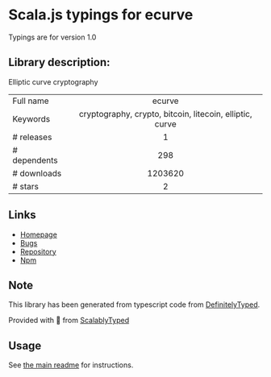 
# Scala.js typings for ecurve

Typings are for version 1.0

## Library description:
Elliptic curve cryptography

|                    |                 |
| ------------------ | :-------------: |
| Full name          | ecurve |
| Keywords           | cryptography, crypto, bitcoin, litecoin, elliptic, curve |
| # releases         | 1 |
| # dependents       | 298 |
| # downloads        | 1203620 |
| # stars            | 2 |

## Links
- [Homepage](https://github.com/cryptocoinjs/ecurve#readme)
- [Bugs](https://github.com/cryptocoinjs/ecurve/issues)
- [Repository](https://github.com/cryptocoinjs/ecurve)
- [Npm](https://www.npmjs.com/package/ecurve)
    


## Note
This library has been generated from typescript code from [DefinitelyTyped](https://definitelytyped.org).

Provided with :purple_heart: from [ScalablyTyped](https://github.com/oyvindberg/ScalablyTyped)

## Usage
See [the main readme](../../readme.md) for instructions.


